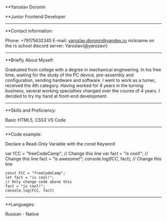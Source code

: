 #
**Yaroslav Doronin


**Junior Frontend Developer

---
**Contact information:


Phone: +79175632345
E-mail: yaroslav.doronin@yandex.ru
nickname on the rs school discord server: Yaroslav(@yarozavr)

---
**Briefly About Myself:


Graduated from college with a degree in mechanical engineering. In his free time, waiting for the study of the PC device, pre-assembly and configuration, sending hardware and software. I went to work as a turner, received the 4th category. Having worked for 4 years in the turning business, several working specialties changed over the course of 4 years. I decided to try my hand at front-end development.

---
**Skills and Proficiency:


Basic HTML5, CSS3
VS Code

---
**Code example:


Declare a Read-Only Variable with the const Keyword


var fCC = "freeCodeCamp"; // Change this line
var fact = "is cool!"; // Change this line
fact = "is awesome!";
console.log(fCC, fact); // Change this line


```
const FCC = "freeCodeCamp";
let fact = "is cool!";
// Only change code above this
fact = "is cool!";
console.log(FCC, fact)
```

---
**Languages:


Russian - Native
